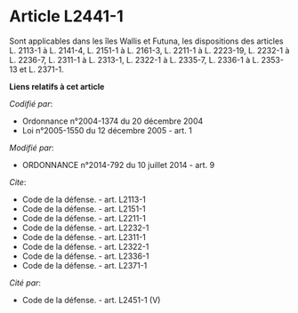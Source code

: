 # Article L2441-1

Sont applicables dans les îles Wallis et Futuna, les dispositions des articles L. 2113-1 à L. 2141-4, L. 2151-1 à L. 2161-3,
L. 2211-1 à L. 2223-19, L. 2232-1 à L. 2236-7, L. 2311-1 à L. 2313-1, 
L. 2322-1 à L. 2335-7, L. 2336-1 à L. 2353-13 et L. 2371-1.

**Liens relatifs à cet article**

_Codifié par_:

  - Ordonnance n°2004-1374 du 20 décembre 2004
  - Loi n°2005-1550 du 12 décembre 2005 - art. 1

_Modifié par_:

  - ORDONNANCE n°2014-792 du 10 juillet 2014 - art. 9

_Cite_:

  - Code de la défense. - art. L2113-1
  - Code de la défense. - art. L2151-1
  - Code de la défense. - art. L2211-1
  - Code de la défense. - art. L2232-1
  - Code de la défense. - art. L2311-1
  - Code de la défense. - art. L2322-1
  - Code de la défense. - art. L2336-1
  - Code de la défense. - art. L2371-1

_Cité par_:

  - Code de la défense. - art. L2451-1 (V)
